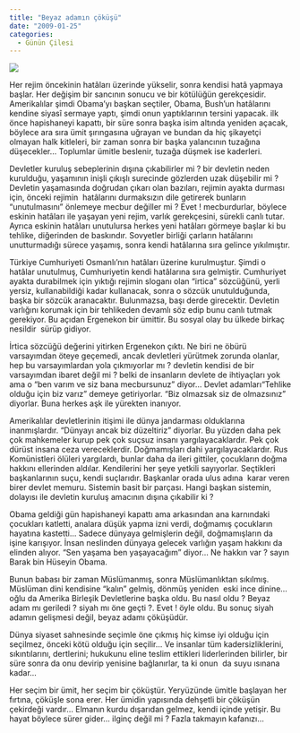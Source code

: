 ```yaml
---
title: "Beyaz adamın çöküşü"
date: "2009-01-25"
categories: 
  - Günün Çilesi
---
```


![](/uploads/image/20070309-BarackObama(1).jpg)

Her rejim öncekinin hatâları üzerinde yükselir, sonra kendisi hatâ yapmaya başlar. Her değişim bir sancının sonucu ve bir kötülüğün gerekçesidir. Amerikalılar şimdi Obama’yı başkan seçtiler, Obama, Bush’un hatâlarını kendine siyasî sermaye yaptı, şimdi onun yaptıklarının tersini yapacak. ilk önce hapishaneyi kapattı, bir süre sonra başka isim altında yeniden açacak,  böylece ara sıra ümit şırıngasına uğrayan ve bundan da hiç şikayetçi olmayan halk kitleleri, bir zaman sonra bir başka yalancının tuzağına düşecekler… Toplumlar ümitle beslenir, tuzağa düşmek ise kaderleri.

Devletler kuruluş sebeplerinin dışına çıkabilirler mi ? bir devletin neden kurulduğu, yaşamının inişli çıkışlı surecinde gözlerden uzak düşebilir mi ? Devletin yaşamasında doğrudan çıkarı olan bazıları, rejimin ayakta durması için, önceki rejimin  hatâlarını durmaksızın dile getirerek bunların “unutulmasını” önlemeye mecbur değiller mi ? Evet ! mecburdurlar, böylece eskinin hatâları ile yaşayan yeni rejim, varlık gerekçesini, sürekli canlı tutar. Ayrıca eskinin hatâları unutulursa herkes yeni hatâları görmeye başlar ki bu tehlike, diğerinden de baskındır. Sovyetler birliği çarların hatâlarını unutturmadığı sürece yaşamış, sonra kendi hatâlarına sıra gelince yıkılmıştır.

Türkiye Cumhuriyeti Osmanlı’nın hatâları üzerine kurulmuştur. Şimdi o hatâlar unutulmuş, Cumhuriyetin kendi hatâlarına sıra gelmiştir. Cumhuriyet ayakta durabilmek için yıktığı rejimin sloganı olan “irtica” sözcüğünü, yerli yersiz, kullanabildiği kadar kullanacak, sonra o sözcük unutulduğunda, başka bir sözcük aranacaktır. Bulunmazsa, başı derde girecektir. Devletin varlığını korumak için bir tehlikeden devamlı söz edip bunu canlı tutmak gerekiyor. Bu açıdan Ergenekon bir ümittir. Bu sosyal olay bu ülkede birkaç nesildir  sürüp gidiyor.

İrtica sözcüğü değerini yitirken Ergenekon çıktı. Ne biri ne öbürü varsayımdan öteye geçemedi, ancak devletleri yürütmek zorunda olanlar, hep bu varsayımlardan yola çıkmıyorlar mı ? devletin kendisi de bir varsayımdan ibaret değil mi ? belki de insanların devlete de ihtiyaçları yok ama o “ben varım ve siz bana mecbursunuz” diyor… Devlet adamları“Tehlike olduğu için biz varız” demeye getiriyorlar. “Biz olmazsak siz de olmazsınız” diyorlar. Buna herkes aşk ile yürekten inanıyor.

Amerikalılar devletlerinin itişimi ile dünya jandarması olduklarına inanmışlardır. “Dünyayı ancak biz düzeltiriz” diyorlar. Bu yüzden daha pek çok mahkemeler kurup pek çok suçsuz insanı yargılayacaklardır. Pek çok dürüst insana ceza vereceklerdir. Doğmamışları dahi yargılayacaklardır. Rus Komünistleri ölüleri yargılardı, bunlar daha da ileri gittiler, çocukların doğma hakkını ellerinden aldılar. Kendilerini her şeye yetkili sayıyorlar. Seçtikleri başkanlarının suçu, kendi suçlarıdır. Başkanlar orada ulus adına  karar veren birer devlet memuru. Sistemin basit bir parçası. Hangi başkan sistemin, dolayısı ile devletin kuruluş amacının dışına çıkabilir ki ?

Obama geldiği gün hapishaneyi kapattı ama arkasından ana karnındaki çocukları katletti, analara düşük yapma izni verdi, doğmamış çocukların hayatına kastetti… Sadece dünyaya gelmişlerin değil, doğmamışların da işine karışıyor. İnsan neslinden dünyaya gelecek varlığın yaşam hakkını da elinden alıyor. “Sen yaşama ben yaşayacağım” diyor… Ne hakkın var ? sayın Barak bin Hüseyin Obama.

Bunun babası bir zaman Müslümanmış, sonra Müslümanlıktan sıkılmış. Müslüman dini kendisine “kalın” gelmiş, dönmüş yeniden  eski ince dinine… oğlu da Amerika Birleşik Devletlerine başka oldu. Bu nasıl oldu ? Beyaz adam mı geriledi ? siyah mı öne geçti ?. Evet ! öyle oldu. Bu sonuç siyah adamın gelişmesi değil, beyaz adamı çöküşüdür.

Dünya siyaset sahnesinde seçimle öne çıkmış hiç kimse iyi olduğu için seçilmez, önceki kötü olduğu için seçilir… Ve insanlar tüm kadersizliklerini, sıkıntılarını, dertlerini; hukukunu eline teslim ettikleri liderlerinden bilirler, bir süre sonra da onu devirip yenisine bağlanırlar, ta ki onun  da suyu ısınana kadar…

Her seçim bir ümit, her seçim bir çöküştür. Yeryüzünde ümitle başlayan her fırtına, çöküşle sona erer. Her ümidin yapısında dehşetli bir çöküşün çekirdeği vardır… Elmanın kurdu dışarıdan gelmez, kendi içinde yetişir. Bu hayat böylece sürer gider… ilginç değil mi ? Fazla takmayın kafanızı…
